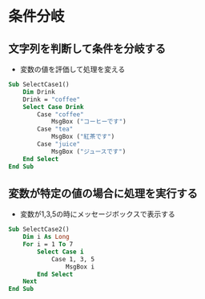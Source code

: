 # 条件分岐  

## 文字列を判断して条件を分岐する  

* 変数の値を評価して処理を変える

```vb
Sub SelectCase1()
    Dim Drink
    Drink = "coffee"
    Select Case Drink
        Case "coffee"
            MsgBox ("コーヒーです")
        Case "tea"
            MsgBox ("紅茶です")
        Case "juice"
            MsgBox ("ジュースです")
    End Select
End Sub
```

## 変数が特定の値の場合に処理を実行する  

* 変数が1,3,5の時にメッセージボックスで表示する

```vb
Sub SelectCase2()
    Dim i As Long
    For i = 1 To 7
        Select Case i
            Case 1, 3, 5
                MsgBox i
        End Select
    Next
End Sub
```